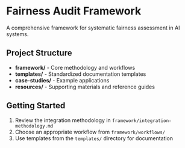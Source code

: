 # Fairness Audit Framework

A comprehensive framework for systematic fairness assessment in AI systems.

## Project Structure

- **framework/** - Core methodology and workflows
- **templates/** - Standardized documentation templates
- **case-studies/** - Example applications
- **resources/** - Supporting materials and reference guides

## Getting Started

1. Review the integration methodology in `framework/integration-methodology.md`
2. Choose an appropriate workflow from `framework/workflows/`
3. Use templates from the `templates/` directory for documentation

